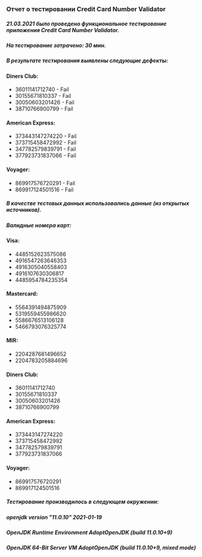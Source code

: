 ### Отчет о тестировании Credit Card Number Validator
##### 21.03.2021 было проведено функциональное тестирование приложения Credit Card Number Validator.

##### На тестирование затрачено: 30 мин.

##### В результате тестирования выявлены следующие дефекты:

#### Diners Club:
* 36011141712740 - Fail
* 30155671810337 - Fail
* 30050603201426 - Fail
* 38710766900799 - Fail

#### American Express:
* 373443147274220 - Fail
* 373715458472992 - Fail
* 347782579839791 - Fail
* 377923731837066 - Fail

#### Voyager:
* 869917576720291 - Fail
* 869917124501516 - Fail

##### В качестве тестовых данных использовались данные (из открытых источников).
##### Валидные номера карт:

#### Visa:
* 4485152623575086 
* 4916547263646353
* 4916305040558403
* 4916107630306817
* 4485954784235354

#### Mastercard:
* 5564391494875909
* 5319559455986620
* 5586676513106128
* 5466793076325774

#### MIR:
* 2204287681496652
* 2204783205884696


#### Diners Club:
* 36011141712740
* 30155671810337
* 30050603201426
* 38710766900799

#### American Express:
* 373443147274220
* 373715458472992
* 347782579839791
* 377923731837066


#### Voyager:
* 869917576720291
* 869917124501516

##### Тестирование производилось в следующем окружении:

##### openjdk version "11.0.10" 2021-01-19
##### OpenJDK Runtime Environment AdoptOpenJDK (build 11.0.10+9)
##### OpenJDK 64-Bit Server VM AdoptOpenJDK (build 11.0.10+9, mixed mode)
